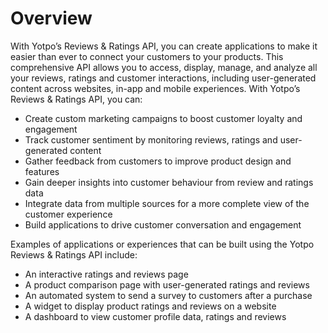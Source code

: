 # Overview

With Yotpo’s Reviews & Ratings API, you can create applications to make it easier than ever to connect your customers to your products. This comprehensive API allows you to access, display, manage, and analyze all your reviews, ratings and customer interactions, including user-generated content across websites, in-app and mobile experiences. With Yotpo’s Reviews & Ratings API, you can:

- Create custom marketing campaigns to boost customer loyalty and engagement
- Track customer sentiment by monitoring reviews, ratings and user-generated content
- Gather feedback from customers to improve product design and features
- Gain deeper insights into customer behaviour from review and ratings data
- Integrate data from multiple sources for a more complete view of the customer experience
- Build applications to drive customer conversation and engagement

Examples of applications or experiences that can be built using the Yotpo Reviews & Ratings API include:

- An interactive ratings and reviews page
- A product comparison page with user-generated ratings and reviews
- An automated system to send a survey to customers after a purchase
- A widget to display product ratings and reviews on a website
- A dashboard to view customer profile data, ratings and reviews
